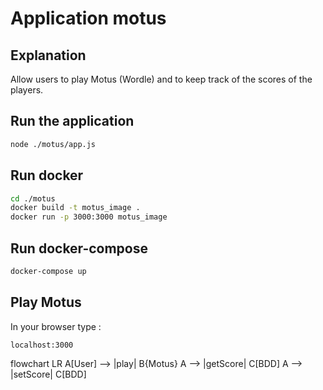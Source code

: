 # Application motus

## Explanation

Allow users to play Motus (Wordle) and to keep track of the scores of the players.



## Run the application

```bash
node ./motus/app.js
```

## Run docker

```bash
cd ./motus
docker build -t motus_image .
docker run -p 3000:3000 motus_image
```

## Run docker-compose

```bash
docker-compose up
```

## Play Motus

In your browser type :
```
localhost:3000
```


flowchart LR
    A[User] --> |play| B{Motus}
    A --> |getScore| C[BDD]
    A --> |setScore| C[BDD]
